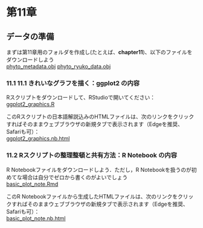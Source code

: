 # 第11章

## データの準備
まずは第11章用のフォルダを作成し(たとえば、<b>chapter11</b>)、以下のファイルをダウンロードしよう<br>
[phyto_metadata.obj](./phyto_metadata.obj)
[phyto_ryuko_data.obj](./phyto_ryuko_data.obj)
  
### 11.1 11.1 きれいなグラフを描く：ggplot2 の内容
Rスクリプトをダウンロードして、RStudioで開いてください：<br>
[ggplot2_graphics.R](./ggplot2_graphics.R)<br>

このRスクリプトの日本語解説込みのHTMLファイルは、次のリンクをクリックすればそのままウェブブラウザの新規タブで表示されます（Edgeを推奨、Safariも可）：<br><a href="./ggplot2_graphics.nb.html" target="_blank" rel="noopener noreferrer">ggplot2_graphics.nb.html</a><br>

### 11.2 Rスクリプトの整理整頓と共有方法：R Notebook の内容

R Notebookファイルをダウンロードしよう．ただし，R Notebookを扱うのが初めてな場合は自分でゼロから書くのがよいでしょう<br>
[basic_plot_note.Rmd](./basic_plot_note.Rmd)<br>

このR Notebookファイルから生成したHTMLファイルは、次のリンクをクリックすればそのままウェブブラウザの新規タブで表示されます（Edgeを推奨、Safariも可）：<br><a href="./basic_plot_note.nb.html" target="_blank" rel="noopener noreferrer">basic_plot_note.nb.html</a><br>

